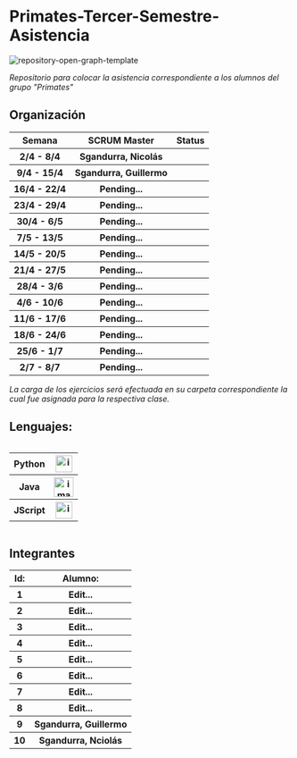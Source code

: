 # Primates-Tercer-Semestre-Asistencia

![repository-open-graph-template](https://user-images.githubusercontent.com/111594677/232668817-8e98b10a-384f-4730-a592-ff342a4272ca.png)

*Repositorio para colocar la asistencia correspondiente a los alumnos del grupo "Primates"*

## Organización
<table style="width: 100%; text-align: center;">
  <tr>
    <th>Semana</th>
    <th>SCRUM Master</th>
    <th>Status</th>
  </tr>
  <tr>
    <th>2/4 - 8/4</th>
    <th>Sgandurra, Nicolás</th>
    <th>          </th>
  </tr>
  <tr>
    <th>9/4 - 15/4</th>
    <th>Sgandurra, Guillermo</th>
    <th>          </th>
  </tr>
  <tr>
    <th>16/4 - 22/4</th>
    <th> Pending... </th>
    <th>          </th>
  </tr>
  <tr>
    <th>23/4 - 29/4</th>
    <th> Pending... </th>
    <th>          </th>
  </tr>
  <tr>
    <th>30/4 - 6/5</th>
    <th> Pending... </th>
    <th>          </th>
  </tr>
  <tr>
    <th>7/5 - 13/5</th>
    <th> Pending... </th>
    <th>          </th>
  </tr>
  <tr>
    <th>14/5 - 20/5</th>
    <th> Pending... </th>
    <th>          </th>
  </tr>
  <tr>
    <th>21/4 - 27/5</th>
    <th> Pending... </th>
    <th>          </th>
  </tr>
  <tr>
    <th>28/4 - 3/6</th>
    <th> Pending... </th>
    <th>          </th>
  </tr>
  <tr>
    <th>4/6 - 10/6</th>
    <th> Pending... </th>
    <th>          </th>
  </tr>
  <tr>
    <th>11/6 - 17/6</th>
    <th> Pending... </th>
    <th>          </th>
  </tr>
  <tr>
    <th>18/6 - 24/6</th>
    <th> Pending... </th>
    <th>          </th>
  </tr>
  <tr>
    <th>25/6 - 1/7</th>
    <th> Pending... </th>
    <th>          </th>
  </tr>
  <tr>
    <th>2/7 - 8/7</th>
    <th> Pending... </th>
    <th>          </th>
  </tr>
</table>


*La carga de los ejercicios será efectuada en su carpeta correspondiente la cual fue asignada para la respectiva clase.*

## Lenguajes:

<div style="overflow-x: auto; overflow-y: hidden;">
  <table>
    <tr>
      <th>Python</th>
      <th> <img src="https://user-images.githubusercontent.com/111594677/232658922-1758a4c2-aeb5-4e1d-8a24-ed18d30e2265.png" alt="imagen" width="30"> </th>
    </tr>
    <tr>
      <th>Java</th>
      <th> <img src="https://user-images.githubusercontent.com/111594677/232658674-541d1ad3-6a9e-4dd3-87b7-32a153cd0753.png" alt="imagen" width="35"> </th>
    </tr>
    <tr>
      <th>JScript</th>
      <th> <img src="https://user-images.githubusercontent.com/111594677/232659377-a34daabe-5216-44b3-a4c6-02e880d21312.png" alt="imagen" width="30"> </th>
    </tr>
  </table>
</div>

## Integrantes


  <table style="width: 100%; text-align: center;">
      <tr>
      <th>Id:</th>
      <th>Alumno:</th>
    </tr>
    <tr>
      <th>1</th>
      <th>Edit...</th>
    </tr>
    <tr>
      <th>2</th>
      <th>Edit...</th>
    </tr>
    <tr>
      <th>3</th>
      <th>Edit...</th>
    </tr>
    <tr>
      <th>4</th>
      <th>Edit...</th>
    </tr>
    <tr>
      <th>5</th>
      <th>Edit...</th>
    </tr>
    <tr>
      <th>6</th>
      <th>Edit...</th>
    </tr>
    <tr>
      <th>7</th>
      <th>Edit...</th>
    </tr>
    <tr>
      <th>8</th>
      <th>Edit...</th>
    </tr>
    <tr>
      <th>9</th>
      <th>Sgandurra, Guillermo</th>
    </tr>
    <tr>
      <th>10</th>
      <th>Sgandurra, Nciolás</th>
    </tr>
  </table>




